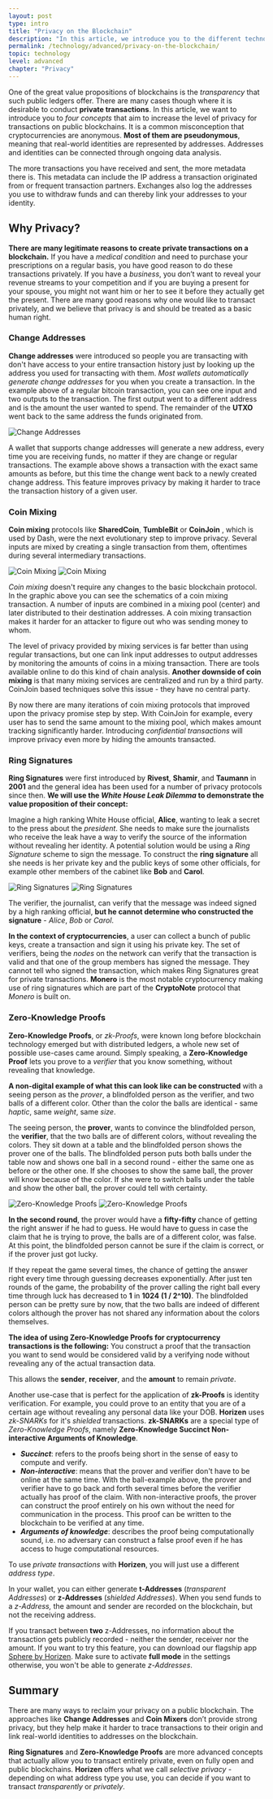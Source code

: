 ```yaml
---
layout: post
type: intro
title: "Privacy on the Blockchain"
description: "In this article, we introduce you to the different technologies that enable private transactions on a public blockchain."
permalink: /technology/advanced/privacy-on-the-blockchain/
topic: technology
level: advanced
chapter: "Privacy"
---
```


One of the great value propositions of blockchains is the _transparency_ that such public ledgers offer. There are many cases though where it is desirable to conduct **private transactions**. In this article, we want to introduce you to _four concepts_ that aim to increase the level of privacy for transactions on public blockchains. It is a common misconception that cryptocurrencies are anonymous. **Most of them are pseudonymous**, meaning that real-world identities are represented by addresses. Addresses and identities can be connected through ongoing data analysis.

The more transactions you have received and sent, the more metadata there is. This metadata can include the IP address a transaction originated from or frequent transaction partners. Exchanges also log the addresses you use to withdraw funds and can thereby link your addresses to your identity.

## Why Privacy?

**There are many legitimate reasons to create private transactions on a blockchain.** If you have a _medical condition_ and need to purchase your prescriptions on a regular basis, you have good reason to do these transactions privately. If you have a _business_, you don’t want to reveal your revenue streams to your competition and if you are buying a present for your spouse, you might not want him or her to see it before they actually get the present. There are many good reasons why one would like to transact privately, and we believe that privacy is and should be treated as a basic human right.

### Change Addresses

**Change addresses** were introduced so people you are transacting with don't have access to your entire transaction history just by looking up the address you used for transacting with them. _Most wallets automatically generate change addresses_ for you when you create a transaction. In the example above of a regular bitcoin transaction, you can see one input and two outputs to the transaction. The first output went to a different address and is the amount the user wanted to spend. The remainder of the **UTXO** went back to the same address the funds originated from.

<div class="my-4">
    <img src="{{site.baseurl}}/assets/post_files/technology/advanced/5.0-privacy-on-the-blockchain/change_address_1.png" alt="Change Addresses">
</div>

A wallet that supports change addresses will generate a new address, every time you are receiving funds, no matter if they are change or regular transactions. The example above shows a transaction with the exact same amounts as before, but this time the change went back to a newly created change address. This feature improves privacy by making it harder to trace the transaction history of a given user.

### Coin Mixing

**Coin mixing** protocols like **SharedCoin**, **TumbleBit** or **CoinJoin** , which is used by Dash, were the next evolutionary step to improve privacy. Several inputs are mixed by creating a single transaction from them, oftentimes during several intermediary transactions.

![Coin Mixing]({{site.baseurl}}/assets/post_files/technology/advanced/5.0-privacy-on-the-blockchain/coinjoin_D.jpg)
![Coin Mixing]({{site.baseurl}}/assets/post_files/technology/advanced/5.0-privacy-on-the-blockchain/coinjoin_M.jpg)

_Coin mixing_ doesn't require any changes to the basic blockchain protocol. In the graphic above you can see the schematics of a coin mixing transaction. A number of inputs are combined in a mixing pool (center) and later distributed to their destination addresses. A coin mixing transaction makes it harder for an attacker to figure out who was sending money to whom.

The level of privacy provided by mixing services is far better than using regular transactions, but one can link input addresses to output addresses by monitoring the amounts of coins in a mixing transaction. There are tools available online to do this kind of chain analysis. **Another downside of coin mixing** is that many mixing services are centralized and run by a third party. CoinJoin based techniques solve this issue - they have no central party.

By now there are many iterations of coin mixing protocols that improved upon the privacy promise step by step. With CoinJoin for example, every user has to send the same amount to the mixing pool, which makes amount tracking significantly harder. Introducing _confidential transactions_ will improve privacy even more by hiding the amounts transacted.

### Ring Signatures

**Ring Signatures** were first introduced by **Rivest**, **Shamir**, and **Taumann** in **2001** and the general idea has been used for a number of privacy protocols since then. **We will use the _White House Leak Dilemma_ to demonstrate the value proposition of their concept:**

Imagine a high ranking White House official, **Alice**, wanting to leak a secret to the press about the _president_. She needs to make sure the journalists who receive the leak have a way to verify the source of the information without revealing her identity. A potential solution would be using a _Ring Signature_ scheme to sign the message. To construct the **ring signature** all she needs is her private key and the public keys of some other officials, for example other members of the cabinet like **Bob** and **Carol**.

![Ring Signatures]({{site.baseurl}}/assets/post_files/technology/advanced/5.0-privacy-on-the-blockchain/ring_sig_D.jpg)
![Ring Signatures]({{site.baseurl}}/assets/post_files/technology/advanced/5.0-privacy-on-the-blockchain/ring_sig_M.jpg)

The verifier, the journalist, can verify that the message was indeed signed by a high ranking official, **but he cannot determine who constructed the signature** - _Alice_, _Bob_ or _Carol_.

**In the context of cryptocurrencies**, a user can collect a bunch of public keys, create a transaction and sign it using his private key. The set of verifiers, being the _nodes_ on the network can verify that the transaction is valid and that one of the group members has signed the message. They cannot tell who signed the transaction, which makes Ring Signatures great for private transactions. **Monero** is the most notable cryptocurrency making use of ring signatures which are part of the **CryptoNote** protocol that _Monero_ is built on.

### Zero-Knowledge Proofs

**Zero-Knowledge Proofs**, or _zk-Proofs_, were known long before blockchain technology emerged but with distributed ledgers, a whole new set of possible use-cases came around. Simply speaking, a **Zero-Knowledge Proof** lets you prove to a _verifier_ that you know something, without revealing that knowledge.

**A non-digital example of what this can look like can be constructed** with a seeing person as the _prover_, a blindfolded person as the verifier, and two balls of a different color. Other than the color the balls are identical - same _haptic_, same _weight_, same _size_.

The seeing person, the **prover**, wants to convince the blindfolded person, the **verifier**, that the two balls are of different colors, without revealing the colors. They sit down at a table and the blindfolded person shows the prover one of the balls. The blindfolded person puts both balls under the table now and shows one ball in a second round - either the same one as before or the other one. If she chooses to show the same ball, the prover will know because of the color. If she were to switch balls under the table and show the other ball, the prover could tell with certainty.

![Zero-Knowledge Proofs]({{site.baseurl}}/assets/post_files/technology/advanced/5.0-privacy-on-the-blockchain/zkproof_D.jpg)
![Zero-Knowledge Proofs]({{site.baseurl}}/assets/post_files/technology/advanced/5.0-privacy-on-the-blockchain/zkproof_M.jpg)

**In the second round**, the prover would have a **fifty-fifty** chance of getting the right answer if he had to guess. He would have to guess in case the claim that he is trying to prove, the balls are of a different color, was false. At this point, the blindfolded person cannot be sure if the claim is correct, or if the prover just got lucky.

If they repeat the game several times, the chance of getting the answer right every time through guessing decreases exponentially. After just ten rounds of the game, the probability of the prover calling the right ball every time through luck has decreased to **1** in **1024** **(1 / 2^10)**. The blindfolded person can be pretty sure by now, that the two balls are indeed of different colors although the prover has not shared any information about the colors themselves.

**The idea of using Zero-Knowledge Proofs for cryptocurrency transactions is the following:** You construct a proof that the transaction you want to send would be considered valid by a verifying node without revealing any of the actual transaction data.

This allows the **sender**, **receiver**, and the **amount** to remain _private_.

Another use-case that is perfect for the application of **zk-Proofs** is identity verification. For example, you could prove to an entity that you are of a certain age without revealing any personal data like your DOB. **Horizen** uses _zk-SNARKs_ for it's _shielded_ transactions. **zk-SNARKs** are a special type of _Zero-Knowledge Proofs_, namely **Zero-Knowledge Succinct Non-interactive Arguments of Knowledge**.

- **_Succinct_**: refers to the proofs being short in the sense of easy to compute and verify.
- **_Non-interactive_**: means that the prover and verifier don't have to be online at the same time. With the ball-example above, the prover and verifier have to go back and forth several times before the verifier actually has proof of the claim. With non-interactive proofs, the prover can construct the proof entirely on his own without the need for communication in the process. This proof can be written to the blockchain to be verified at any time.
- **_Arguments of knowledge_**: describes the proof being computationally sound, i.e. no adversary can construct a false proof even if he has access to huge computational resources.

To use _private transactions_ with **Horizen**, you will just use a different _address type_.

In your wallet, you can either generate **t-Addresses** (_transparent Addresses_) or **z-Addresses** (_shielded Addresses_). When you send funds to a _z-Address,_ the amount and sender are recorded on the blockchain, but not the receiving address.

If you transact between **two** z-Addresses, no information about the transaction gets publicly recorded - neither the sender, receiver nor the amount. If you want to try this feature, you can download our flagship app [Sphere by Horizen](https://www.horizen.io/spherebyhorizen/). Make sure to activate **full mode** in the settings otherwise, you won't be able to generate _z-Addresses_.

## Summary

There are many ways to reclaim your privacy on a public blockchain. The approaches like **Change Addresses** and **Coin Mixers** don’t provide strong privacy, but they help make it harder to trace transactions to their origin and link real-world identities to addresses on the blockchain.

**Ring Signatures** and **Zero-Knowledge Proofs** are more advanced concepts that actually allow you to transact entirely private, even on fully open and public blockchains. **Horizen** offers what we call _selective privacy_ - depending on what address type you use, you can decide if you want to transact _transparently_ or _privately_.
